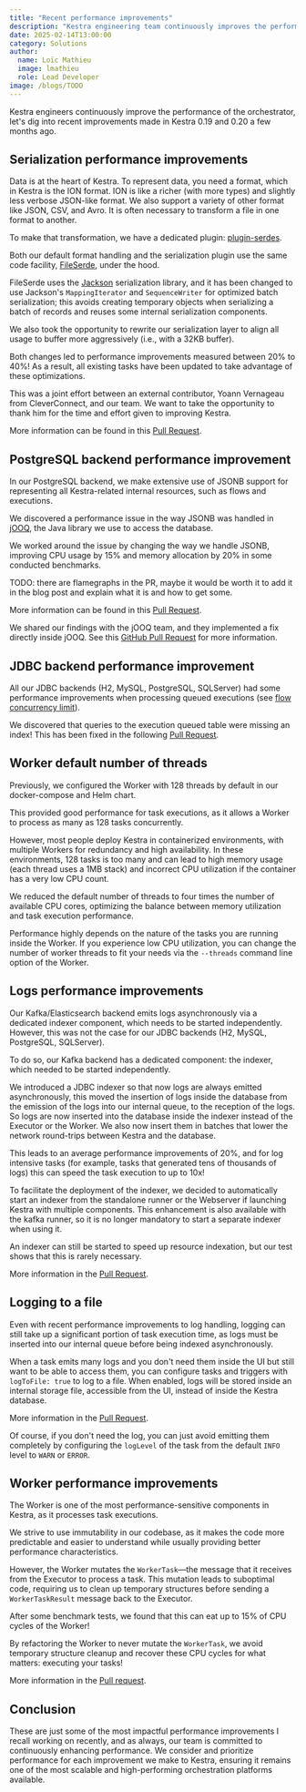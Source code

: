 ```yaml
---
title: "Recent performance improvements"
description: "Kestra engineering team continuously improves the performance of the orchestrator, let's dig into recent improvements"
date: 2025-02-14T13:00:00
category: Solutions
author:
  name: Loïc Mathieu
  image: lmathieu
  role: Lead Developer
image: /blogs/TODO
---
```


Kestra engineers continuously improve the performance of the orchestrator, let's dig into recent improvements made in Kestra 0.19 and 0.20 a few months ago.

## Serialization performance improvements

Data is at the heart of Kestra. To represent data, you need a format, which in Kestra is the ION format.
ION is like a richer (with more types) and slightly less verbose JSON-like format. We also support a variety of other format like JSON, CSV, and Avro. It is often necessary to transform a file in one format to another.

To make that transformation, we have a dedicated plugin: [plugin-serdes](/plugins/plugin-serdes).

Both our default format handling and the serialization plugin use the same code facility, [FileSerde](https://github.com/kestra-io/kestra/blob/develop/core/src/main/java/io/kestra/core/serializers/FileSerde.java), under the hood.

FileSerde uses the [Jackson](https://github.com/FasterXML/jackson) serialization library, and it has been changed to use Jackson's `MappingIterator` and `SequenceWriter` for optimized batch serialization; this avoids creating temporary objects when serializing a batch of records and reuses some internal serialization components.

We also took the opportunity to rewrite our serialization layer to align all usage to buffer more aggressively (i.e., with a 32KB buffer).

Both changes led to performance improvements measured between 20% to 40%! As a result, all existing tasks have been updated to take advantage of these optimizations.

This was a joint effort between an external contributor, Yoann Vernageau from CleverConnect, and our team. We want to take the opportunity to thank him for the time and effort given to improving Kestra.

More information can be found in this [Pull Request](https://github.com/kestra-io/plugin-serdes/pull/105).

## PostgreSQL backend performance improvement

In our PostgreSQL backend, we make extensive use of JSONB support for representing all Kestra-related internal resources, such as flows and executions.

We discovered a performance issue in the way JSONB was handled in [jOOQ](https://www.jooq.org/), the Java library we use to access the database.

We worked around the issue by changing the way we handle JSONB, improving CPU usage by 15% and memory allocation by 20% in some conducted benchmarks.

TODO: there are flamegraphs in the PR, maybe it would be worth it to add it in the blog post and explain what it is and how to get some.

More information can be found in this [Pull Request](https://github.com/kestra-io/kestra/pull/4899).

We shared our findings with the jOOQ team, and they implemented a fix directly inside jOOQ. See this [GitHub Pull Request](https://github.com/jOOQ/jOOQ/issues/17497#issuecomment-2462506427) for more information.

## JDBC backend performance improvement

All our JDBC backends (H2, MySQL, PostgreSQL, SQLServer) had some performance improvements when processing queued executions (see [flow concurrency limit](/docs/workflow-components/concurrency)).

We discovered that queries to the execution queued table were missing an index! This has been fixed in the following [Pull Request](https://github.com/kestra-io/kestra/pull/6050).

## Worker default number of threads

Previously, we configured the Worker with 128 threads by default in our docker-compose and Helm chart.

This provided good performance for task executions, as it allows a Worker to process as many as 128 tasks concurrently.

However, most people deploy Kestra in containerized environments, with multiple Workers for redundancy and high availability. In these environments, 128 tasks is too many and can lead to high memory usage (each thread uses a 1MB stack) and incorrect CPU utilization if the container has a very low CPU count.

We reduced the default number of threads to four times the number of available CPU cores, optimizing the balance between memory utilization and task execution performance.

Performance highly depends on the nature of the tasks you are running inside the Worker. If you experience low CPU utilization, you can change the number of worker threads to fit your needs via the `--threads` command line option of the Worker.

## Logs performance improvements

Our Kafka/Elasticsearch backend emits logs asynchronously via a dedicated indexer component, which needs to be started independently. However, this was not the case for our JDBC backends (H2, MySQL, PostgreSQL, SQLServer).

To do so, our Kafka backend has a dedicated component: the indexer, which needed to be started independently.

We introduced a JDBC indexer so that now logs are always emitted asynchronously, this moved the insertion of logs inside the database from the emission of the logs into our internal queue, to the reception of the logs. So logs are now inserted into the database inside the indexer instead of the Executor or the Worker. We also now insert them in batches that lower the network round-trips between Kestra and the database.

This leads to an average performance improvements of 20%, and for log intensive tasks (for example, tasks that generated tens of thousands of logs) this can speed the task execution to up to 10x!

To facilitate the deployment of the indexer, we decided to automatically start an indexer from the standalone runner or the Webserver if launching Kestra with multiple components. This enhancement is also available with the kafka runner, so it is no longer mandatory to start a separate indexer when using it.

An indexer can still be started to speed up resource indexation, but our test shows that this is rarely necessary.

More information in the [Pull Request](https://github.com/kestra-io/kestra/pull/4974).

## Logging to a file

Even with recent performance improvements to log handling, logging can still take up a significant portion of task execution time, as logs must be inserted into our internal queue before being indexed asynchronously.

When a task emits many logs and you don't need them inside the UI but still want to be able to access them, you can configure tasks and triggers with `logToFile: true` to log to a file. When enabled, logs will be stored inside an internal storage file, accessible from the UI, instead of inside the Kestra database.

More information in the [Pull Request](https://github.com/kestra-io/kestra/pull/4757).

Of course, if you don't need the log, you can just avoid emitting them completely by configuring the `logLevel` of the task from the default `INFO` level to `WARN` or `ERROR`.

## Worker performance improvements

The Worker is one of the most performance-sensitive components in Kestra, as it processes task executions.

We strive to use immutability in our codebase, as it makes the code more predictable and easier to understand while usually providing better performance characteristics.

However, the Worker mutates the `WorkerTask`—the message that it receives from the Executor to process a task. This mutation leads to suboptimal code, requiring us to clean up temporary structures before sending a `WorkerTaskResult` message back to the Executor.

After some benchmark tests, we found that this can eat up to 15% of CPU cycles of the Worker!

By refactoring the Worker to never mutate the `WorkerTask`, we avoid temporary structure cleanup and recover these CPU cycles for what matters: executing your tasks!

More information in the [Pull request](https://github.com/kestra-io/kestra/pull/5348).

## Conclusion

These are just some of the most impactful performance improvements I recall working on recently, and as always, our team is committed to continuously enhancing performance. We consider and prioritize performance for each improvement we make to Kestra, ensuring it remains one of the most scalable and high-performing orchestration platforms available.